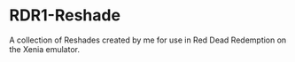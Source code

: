 # RDR1-Reshade
A collection of Reshades created by me for use in Red Dead Redemption on the Xenia emulator.
